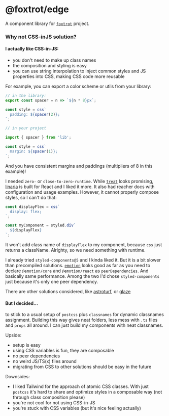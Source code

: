 # @foxtrot/edge

A component library for [`foxtrot`](https://github.com/LexSwed/foxtrot) project.

### Why not CSS-inJS solution?

#### I actually like CSS-in-JS:

- you don't need to make up class names
- the composition and styling is easy
- you can use string interpolation to inject common styles and JS properties into CSS, making CSS code more reusable

For example, you can export a color scheme or utils from your library:

```js
// in the library:
export const spacer = n => `${n * 8}px`;

const style = css`
  padding: ${spacer(2)};
`;

// in your project

import { spacer } from 'lib';

const style = css`
  margin: ${spacer(1)};
`;
```

And you have consistent margins and paddings (multipliers of 8 in this example)!

I needed `zero-` or `close-to-zero-runtime`. While [`treat`](https://github.com/seek-oss/treat) looks promising, [linaria](https://github.com/callstack/linaria) is built for React and I liked it more. It also had reacher docs with configuration and usage examples. However, it cannot properly compose styles, so I can't do that:

```js
const displayFlex = css`
  display: flex;
`;

const myComponent = styled.div`
  ${displayFlex}
`;
```

It won't add class name of `displayFlex` to my component, because `css` just returns a className. Alrighty, so we need something with runtime.

I already tried `styled-components@5` and I kinda liked it. But it is a bit slower than precompiled solutions. [`emotion`](https://github.com/emotion-js/emotion) looks good as far as you need to declare `@emotion/core` and `@emotion/react` as `peerDependencies`. And basically same performance. Among the two I'd chose `styled-components` just because it's only one peer dependency.

There are other solutions considered, like [astroturf](https://github.com/4Catalyzer/astroturf), or [glaze](https://www.npmjs.com/package/glaze)

#### But I decided...

to stick to a usual setup of `postcss` plus `classnames` for dynamic classnames assignment. Building this way gives neat folders, less mess with `.ts` files and `props` all around. I can just build my components with neat classnames.

Upside:

- setup is easy
- using CSS variables is fun, they are composable
- no peer dependencies
- no weird JS/TS(x) files around
- migrating from CSS to other solutions should be easy in the future

Downsides:

- I liked Tailwind for the approach of atomic CSS classes. With just `postcss` it's hard to share and optimize styles in a composable way (not through class composition please)
- you're not cool for not using CSS-in-JS
- you're stuck with CSS variables (but it's nice feeling actually)
